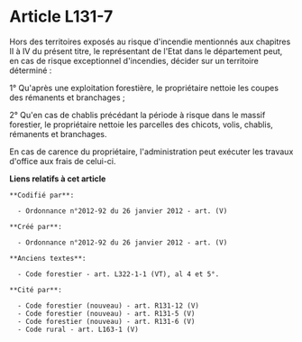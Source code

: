 # Article L131-7

Hors des territoires exposés au risque d'incendie mentionnés aux chapitres II à IV du présent titre, le représentant de
l'Etat dans le département peut, en cas de risque exceptionnel d'incendies, décider sur un territoire déterminé :

1° Qu'après une exploitation forestière, le propriétaire nettoie les coupes des rémanents et branchages ;

2° Qu'en cas de chablis précédant la période à risque dans le massif forestier, le propriétaire nettoie les parcelles des
chicots, volis, chablis, rémanents et branchages.

En cas de carence du propriétaire, l'administration peut exécuter les travaux d'office aux frais de celui-ci.

**Liens relatifs à cet article**

	**Codifié par**:

	  - Ordonnance n°2012-92 du 26 janvier 2012 - art. (V)

	**Créé par**:

	  - Ordonnance n°2012-92 du 26 janvier 2012 - art. (V)

	**Anciens textes**:

	  - Code forestier - art. L322-1-1 (VT), al 4 et 5°.

	**Cité par**:

	  - Code forestier (nouveau) - art. R131-12 (V)
	  - Code forestier (nouveau) - art. R131-5 (V)
	  - Code forestier (nouveau) - art. R131-6 (V)
	  - Code rural - art. L163-1 (V)
